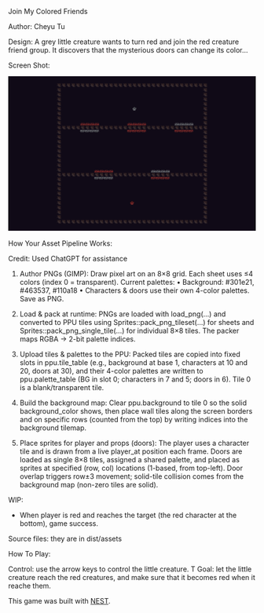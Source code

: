 Join My Colored Friends

Author: Cheyu Tu

Design:
A grey little creature wants to turn red and join the red creature friend group. It discovers that the mysterious doors can change its color...

Screen Shot:

![Game Screenshot](dist/assets/screenshot_2.png)

How Your Asset Pipeline Works:

Credit: Used ChatGPT for assistance
1. Author PNGs (GIMP):
Draw pixel art on an 8×8 grid. Each sheet uses ≤4 colors (index 0 = transparent). Current palettes:
• Background: #301e21, #463537, #110a18
• Characters & doors use their own 4-color palettes. Save as PNG. 

2. Load & pack at runtime:
PNGs are loaded with load_png(...) and converted to PPU tiles using Sprites::pack_png_tileset(...) for sheets and Sprites::pack_png_single_tile(...) for individual 8×8 tiles. The packer maps RGBA → 2-bit palette indices. 

3. Upload tiles & palettes to the PPU:
Packed tiles are copied into fixed slots in ppu.tile_table (e.g., background at base 1, characters at 10 and 20, doors at 30), and their 4-color palettes are written to ppu.palette_table (BG in slot 0; characters in 7 and 5; doors in 6). Tile 0 is a blank/transparent tile. 

4. Build the background map:
Clear ppu.background to tile 0 so the solid background_color shows, then place wall tiles along the screen borders and on specific rows (counted from the top) by writing indices into the background tilemap. 

5. Place sprites for player and props (doors):
The player uses a character tile and is drawn from a live player_at position each frame. Doors are loaded as single 8×8 tiles, assigned a shared palette, and placed as sprites at specified (row, col) locations (1-based, from top-left). Door overlap triggers row±3 movement; solid-tile collision comes from the background map (non-zero tiles are solid). 

WIP:
- When player is red and reaches the target (the red character at the bottom), game success.

Source files: they are in dist/assets

How To Play:

Control: use the arrow keys to control the little creature. T
Goal: let the little creature reach the red creatures, and make sure that it becomes red when it reache them.

This game was built with [NEST](NEST.md).

